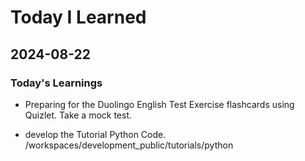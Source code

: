 # Today I Learned

## 2024-08-22

### Today's Learnings
- Preparing for the Duolingo English Test
 Exercise flashcards using Quizlet.
 Take a mock test.

- develop the Tutorial Python Code.
/workspaces/development_public/tutorials/python 